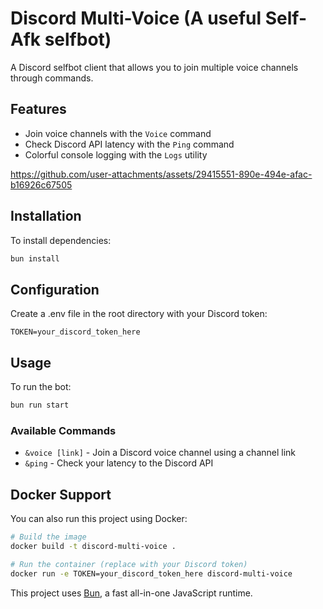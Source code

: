# Discord Multi-Voice (A useful Self-Afk selfbot)

A Discord selfbot client that allows you to join multiple voice channels through commands.

## Features

-   Join voice channels with the `Voice` command
-   Check Discord API latency with the `Ping` command
-   Colorful console logging with the `Logs` utility



https://github.com/user-attachments/assets/29415551-890e-494e-afac-b16926c67505



## Installation

To install dependencies:

```bash
bun install
```

## Configuration

Create a .env file in the root directory with your Discord token:

```
TOKEN=your_discord_token_here
```

## Usage

To run the bot:

```bash
bun run start
```

### Available Commands

-   `&voice [link]` - Join a Discord voice channel using a channel link
-   `&ping` - Check your latency to the Discord API

## Docker Support

You can also run this project using Docker:

```bash
# Build the image
docker build -t discord-multi-voice .

# Run the container (replace with your Discord token)
docker run -e TOKEN=your_discord_token_here discord-multi-voice
```

This project uses [Bun](https://bun.sh), a fast all-in-one JavaScript runtime.

